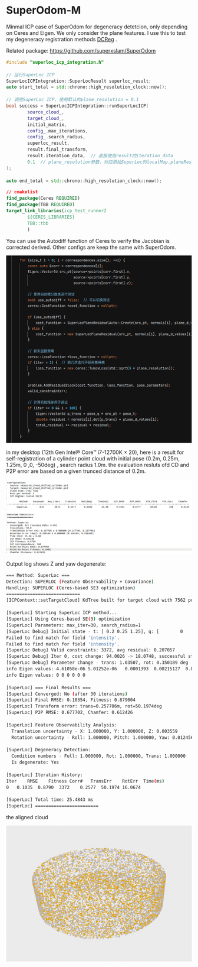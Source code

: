 # SuperOdom-M
Minmal ICP case of SuperOdom for degeneracy detetcion, only depending on Ceres and Eigen. We only consider the plane features. I use this to test my degeneracy registration methods [DCReg](https://github.com/JokerJohn/DCReg) .

Related package:  https://github.com/superxslam/SuperOdom

```c++
#include "superloc_icp_integration.h"

// 运行SuperLoc ICP
SuperLocICPIntegration::SuperLocResult superloc_result;
auto start_total = std::chrono::high_resolution_clock::now();

// 调用SuperLoc ICP，使用默认的plane_resolution = 0.1
bool success = SuperLocICPIntegration::runSuperLocICP(
        source_cloud_,
        target_cloud_,
        initial_matrix,
        config_.max_iterations,
        config_.search_radius,
        superloc_result,
        result.final_transform,
        result.iteration_data,  // 直接使用result的iteration_data
        0.1  // plane_resolution参数，对应原始SuperLoc的localMap.planeRes_
);

auto end_total = std::chrono::high_resolution_clock::now();

```

```cmake
// cmakelist
find_package(Ceres REQUIRED)
find_package(TBB REQUIRED)
target_link_libraries(icp_test_runner2
        ${CERES_LIBRARIES}
        TBB::tbb
        )
```

You can use the Autodiff function of Ceres to verify  the Jacobian is corrected derived. Other configs are keep the same with SuperOdom.

![image-20250613153500037](./README/image-20250613153500037.png)

in my desktop (12th Gen Intel® Core™ i7-12700K × 20), here is a result for self-registration of a cylinder point cloud with initial pose (0.2m, 0.25m, 1.25m, 0 ,0, -50deg) , search radius 1.0m. the evaluation resluts ofd CD and P2P error are based on a given trunced distance of 0.2m.

![image-20250613153743410](./README/image-20250613153743410.png)

Output log shows Z and yaw degenerate:

```bash
=== Method: SuperLoc ===
Detection: SUPERLOC (Feature Observability + Covariance)
Handling: SUPERLOC (Ceres-based SE3 optimization)
============================
[ICPContext::setTargetCloud] KdTree built for target cloud with 7562 points.

[SuperLoc] Starting SuperLoc ICP method...
[SuperLoc] Using Ceres-based SE(3) optimization
[SuperLoc] Parameters: max_iter=30, search_radius=1
[SuperLoc Debug] Initial state - t: [ 0.2 0.25 1.25], q: [        0         0 -0.422618  0.906308]
Failed to find match for field 'intensity'.
Failed to find match for field 'intensity'.
[SuperLoc Debug] Valid constraints: 3372, avg residual: 0.207057
[SuperLoc Debug] Iter 0, cost change: 94.0026 -> 18.0748, successful steps: 2
[SuperLoc Debug] Parameter change - trans: 1.03507, rot: 0.350189 deg
info Eigen values: 4.61058e-06 5.01252e-06   0.0001393  0.00215127  0.00240307    0.121005
info Eigen values: 0 0 0 0 0 0

[SuperLoc] === Final Results ===
[SuperLoc] Converged: No (after 30 iterations)
[SuperLoc] Final RMSE: 0.10354, Fitness: 0.879004
[SuperLoc] Transform error: trans=0.257706m, rot=50.1974deg
[SuperLoc] P2P RMSE: 0.677702, Chamfer: 0.612426

[SuperLoc] Feature Observability Analysis:
  Translation uncertainty - X: 1.000000, Y: 1.000000, Z: 0.003559
  Rotation uncertainty - Roll: 1.000000, Pitch: 1.000000, Yaw: 0.012456

[SuperLoc] Degeneracy Detection:
  Condition numbers - Full: 1.000000, Rot: 1.000000, Trans: 1.000000
  Is degenerate: Yes

[SuperLoc] Iteration History:
Iter	RMSE	Fitness	Corr#	TransErr	RotErr	Time(ms)
0	0.1035	0.8790	3372	0.2577	50.1974	16.0674

[SuperLoc] Total time: 25.4843 ms
[SuperLoc] ========================
```

the aligned cloud

![image-20250613154052218](./README/image-20250613154052218.png)



 

